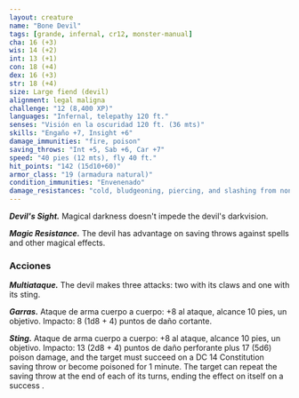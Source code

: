 ```yaml
---
layout: creature
name: "Bone Devil"
tags: [grande, infernal, cr12, monster-manual]
cha: 16 (+3)
wis: 14 (+2)
int: 13 (+1)
con: 18 (+4)
dex: 16 (+3)
str: 18 (+4)
size: Large fiend (devil)
alignment: legal maligna
challenge: "12 (8,400 XP)"
languages: "Infernal, telepathy 120 ft."
senses: "Visión en la oscuridad 120 ft. (36 mts)"
skills: "Engaño +7, Insight +6"
damage_immunities: "fire, poison"
saving_throws: "Int +5, Sab +6, Car +7"
speed: "40 pies (12 mts), fly 40 ft."
hit_points: "142 (15d10+60)"
armor_class: "19 (armadura natural)"
condition_immunities: "Envenenado"
damage_resistances: "cold, bludgeoning, piercing, and slashing from nonmagical weapons that aren't silvered"
---
```


***Devil's Sight.*** Magical darkness doesn't impede the devil's darkvision.

***Magic Resistance.*** The devil has advantage on saving throws against spells and other magical effects.

### Acciones

***Multiataque.*** The devil makes three attacks: two with its claws and one with its sting.

***Garras.*** Ataque de arma cuerpo a cuerpo: +8 al ataque, alcance 10 pies, un objetivo. Impacto: 8 (1d8 + 4) puntos de daño cortante.

***Sting.*** Ataque de arma cuerpo a cuerpo: +8 al ataque, alcance 10 pies, un objetivo. Impacto: 13 (2d8 + 4) puntos de daño perforante plus 17 (5d6) poison damage, and the target must succeed on a DC 14 Constitution saving throw or become poisoned for 1 minute. The target can repeat the saving throw at the end of each of its turns, ending the effect on itself on a success .